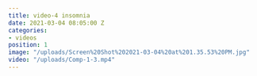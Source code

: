```yaml
---
title: video-4 insomnia
date: 2021-03-04 08:05:00 Z
categories:
- videos
position: 1
image: "/uploads/Screen%20Shot%202021-03-04%20at%201.35.53%20PM.jpg"
video: "/uploads/Comp-1-3.mp4"
---
```



